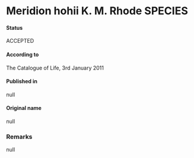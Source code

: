 Meridion hohii K. M. Rhode SPECIES
=======

#### Status
ACCEPTED

#### According to
The Catalogue of Life, 3rd January 2011

#### Published in
null

#### Original name
null

### Remarks
null